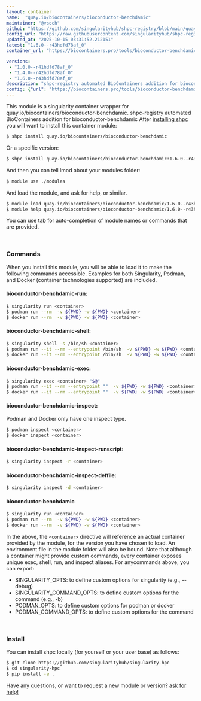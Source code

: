 ```yaml
---
layout: container
name:  "quay.io/biocontainers/bioconductor-benchdamic"
maintainer: "@vsoch"
github: "https://github.com/singularityhub/shpc-registry/blob/main/quay.io/biocontainers/bioconductor-benchdamic/container.yaml"
config_url: "https://raw.githubusercontent.com/singularityhub/shpc-registry/main/quay.io/biocontainers/bioconductor-benchdamic/container.yaml"
updated_at: "2025-10-15 03:31:52.212151"
latest: "1.6.0--r43hdfd78af_0"
container_url: "https://biocontainers.pro/tools/bioconductor-benchdamic"

versions:
 - "1.0.0--r41hdfd78af_0"
 - "1.4.0--r42hdfd78af_0"
 - "1.6.0--r43hdfd78af_0"
description: "shpc-registry automated BioContainers addition for bioconductor-benchdamic"
config: {"url": "https://biocontainers.pro/tools/bioconductor-benchdamic", "maintainer": "@vsoch", "description": "shpc-registry automated BioContainers addition for bioconductor-benchdamic", "latest": {"1.6.0--r43hdfd78af_0": "sha256:b0ffd3c0679440c1c015a3496a0f50b26f51a85263a8f3e0cc4e26e5ff883735"}, "tags": {"1.0.0--r41hdfd78af_0": "sha256:47b02bdd15d720b9cb5b3bde3507707cc11dbe2fc62928a2cc5fd0d2128e7016", "1.4.0--r42hdfd78af_0": "sha256:6290aa2f7553f1a93e6ce14cf5df95e8c3effa22a16335464a892f4c7e6d3701", "1.6.0--r43hdfd78af_0": "sha256:b0ffd3c0679440c1c015a3496a0f50b26f51a85263a8f3e0cc4e26e5ff883735"}, "docker": "quay.io/biocontainers/bioconductor-benchdamic"}
---
```


This module is a singularity container wrapper for quay.io/biocontainers/bioconductor-benchdamic.
shpc-registry automated BioContainers addition for bioconductor-benchdamic
After [installing shpc](#install) you will want to install this container module:


```bash
$ shpc install quay.io/biocontainers/bioconductor-benchdamic
```

Or a specific version:

```bash
$ shpc install quay.io/biocontainers/bioconductor-benchdamic:1.6.0--r43hdfd78af_0
```

And then you can tell lmod about your modules folder:

```bash
$ module use ./modules
```

And load the module, and ask for help, or similar.

```bash
$ module load quay.io/biocontainers/bioconductor-benchdamic/1.6.0--r43hdfd78af_0
$ module help quay.io/biocontainers/bioconductor-benchdamic/1.6.0--r43hdfd78af_0
```

You can use tab for auto-completion of module names or commands that are provided.

<br>

### Commands

When you install this module, you will be able to load it to make the following commands accessible.
Examples for both Singularity, Podman, and Docker (container technologies supported) are included.

#### bioconductor-benchdamic-run:

```bash
$ singularity run <container>
$ podman run --rm  -v ${PWD} -w ${PWD} <container>
$ docker run --rm  -v ${PWD} -w ${PWD} <container>
```

#### bioconductor-benchdamic-shell:

```bash
$ singularity shell -s /bin/sh <container>
$ podman run --it --rm --entrypoint /bin/sh  -v ${PWD} -w ${PWD} <container>
$ docker run --it --rm --entrypoint /bin/sh  -v ${PWD} -w ${PWD} <container>
```

#### bioconductor-benchdamic-exec:

```bash
$ singularity exec <container> "$@"
$ podman run --it --rm --entrypoint ""  -v ${PWD} -w ${PWD} <container> "$@"
$ docker run --it --rm --entrypoint ""  -v ${PWD} -w ${PWD} <container> "$@"
```

#### bioconductor-benchdamic-inspect:

Podman and Docker only have one inspect type.

```bash
$ podman inspect <container>
$ docker inspect <container>
```

#### bioconductor-benchdamic-inspect-runscript:

```bash
$ singularity inspect -r <container>
```

#### bioconductor-benchdamic-inspect-deffile:

```bash
$ singularity inspect -d <container>
```



#### bioconductor-benchdamic

```bash
$ singularity run <container>
$ podman run --rm  -v ${PWD} -w ${PWD} <container>
$ docker run --rm  -v ${PWD} -w ${PWD} <container>
```


In the above, the `<container>` directive will reference an actual container provided
by the module, for the version you have chosen to load. An environment file in the
module folder will also be bound. Note that although a container
might provide custom commands, every container exposes unique exec, shell, run, and
inspect aliases. For anycommands above, you can export:

 - SINGULARITY_OPTS: to define custom options for singularity (e.g., --debug)
 - SINGULARITY_COMMAND_OPTS: to define custom options for the command (e.g., -b)
 - PODMAN_OPTS: to define custom options for podman or docker
 - PODMAN_COMMAND_OPTS: to define custom options for the command

<br>

### Install

You can install shpc locally (for yourself or your user base) as follows:

```bash
$ git clone https://github.com/singularityhub/singularity-hpc
$ cd singularity-hpc
$ pip install -e .
```

Have any questions, or want to request a new module or version? [ask for help!](https://github.com/singularityhub/singularity-hpc/issues)